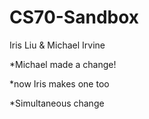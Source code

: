 # CS70-Sandbox
Iris Liu &amp; Michael Irvine

*Michael made a change!

*now Iris makes one too

*Simultaneous change